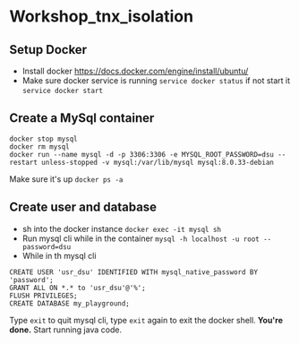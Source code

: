 # Workshop_tnx_isolation


## Setup Docker
* Install docker https://docs.docker.com/engine/install/ubuntu/
* Make sure docker service is running `service docker status` if not start it `service docker start`

## Create a MySql container
```
docker stop mysql
docker rm mysql
docker run --name mysql -d -p 3306:3306 -e MYSQL_ROOT_PASSWORD=dsu --restart unless-stopped -v mysql:/var/lib/mysql mysql:8.0.33-debian
```
Make sure it's up `docker ps -a`

## Create user and database
* sh into the docker instance `docker exec -it mysql sh`
* Run mysql cli while in the container `mysql -h localhost -u root --password=dsu`
* While in th mysql cli
```
CREATE USER 'usr_dsu' IDENTIFIED WITH mysql_native_password BY 'password';
GRANT ALL ON *.* to 'usr_dsu'@'%';
FLUSH PRIVILEGES;
CREATE DATABASE my_playground;
```
Type `exit` to quit mysql cli, type `exit` again to exit the docker shell. 
**You're done.** 
Start running java code.
